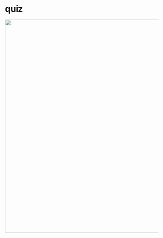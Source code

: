 # quiz

<img height="700" src="https://github.com/OdongoWaga/Flutter-Quiz-App/blob/master/assets/Aug-10-2019%2022-39-15.gif" />

